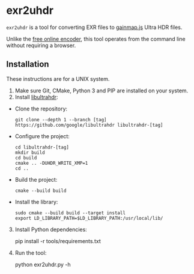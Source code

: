 # exr2uhdr

`exr2uhdr` is a tool for converting EXR files to [gainmap.js](https://github.com/MONOGRID/gainmap-js) Ultra HDR files.

Unlike the [free online encoder](https://gainmap-creator.monogrid.com/), this tool operates from the command line without requiring a browser.

## Installation

These instructions are for a UNIX system.

1. Make sure Git, CMake, Python 3 and PIP are installed on your system.
2. Install [libultrahdr](https://github.com/google/libultrahdr):

  * Clone the repository: 

        git clone --depth 1 --branch [tag] https://github.com/google/libultrahdr libultrahdr-[tag]

  * Configure the project:

        cd libultrahdr-[tag]
        mkdir build
        cd build
        cmake .. -DUHDR_WRITE_XMP=1
        cd ..

  * Build the project:

        cmake --build build

  * Install the library:

        sudo cmake --build build --target install
        export LD_LIBRARY_PATH=$LD_LIBRARY_PATH:/usr/local/lib/

3. Install Python dependencies:
  
      pip install -r tools/requirements.txt

4. Run the tool:

      python exr2uhdr.py -h
